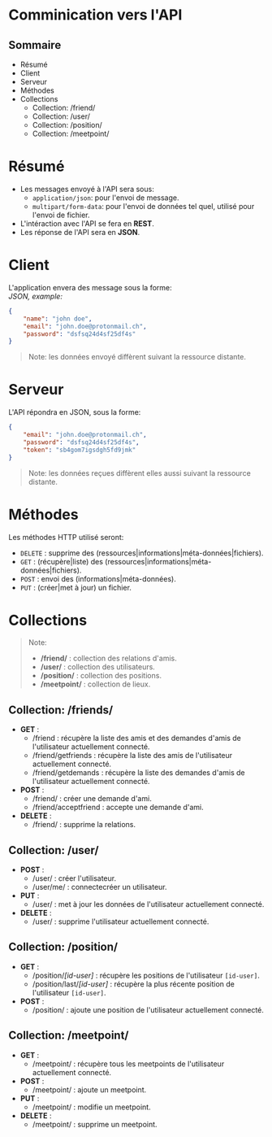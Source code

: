 # Comminication vers l'API

## Sommaire
* Résumé
* Client
* Serveur
* Méthodes
* Collections
	* Collection: /friend/
	* Collection: /user/
	* Collection: /position/
	* Collection: /meetpoint/

# Résumé
* Les messages envoyé à l'API sera sous:
	* `application/json`: pour l'envoi de message.
	* `multipart/form-data`: pour l'envoi de données tel quel, utilisé pour l'envoi de fichier.
* L'intéraction avec l'API se fera en **REST**.
* Les réponse de l'API sera en **JSON**.

# Client
L'application envera des message sous la forme:<br>
*JSON, example:*
```json
{
	"name": "john doe",
	"email": "john.doe@protonmail.ch",
	"password": "dsfsq24d4sf25df4s"
}
```
> Note: les données envoyé diffèrent suivant la ressource distante.

# Serveur
L'API répondra en JSON, sous la forme:
```json
{
	"email": "john.doe@protonmail.ch",
	"password": "dsfsq24d4sf25df4s",
	"token": "sb4gom7igsdgh5fd9jmk"
}
```
> Note: les données reçues diffèrent elles aussi suivant la ressource distante.

# Méthodes
Les méthodes HTTP utilisé seront:

* `DELETE`	: supprime des (ressources|informations|méta-données|fichiers).
* `GET`		: (récupère|liste) des (ressources|informations|méta-données|fichiers).
* `POST`	: envoi des (informations|méta-données).
* `PUT`		: (créer|met à jour) un fichier.

# Collections
> Note:
> * **/friend/**	: collection des relations d'amis.<br>
> * **/user/**		: collection des utilisateurs.<br>
> * **/position/**	: collection des positions.<br>
> * **/meetpoint/**	: collection de lieux.

## Collection: /friends/
* **GET** :
	* /friend		: récupère la liste des amis et des demandes d'amis de l'utilisateur actuellement connecté.
	* /friend/getfriends	: récupère la liste des amis de l'utilisateur actuellement connecté.
	* /friend/getdemands	: récupère la liste des demandes d'amis de l'utilisateur actuellement connecté.
* **POST** :
	* /friend/		: créer une demande d'ami.
	* /friend/acceptfriend	: accepte une demande d'ami.
* **DELETE** :
	* /friend/		: supprime la relations.

## Collection: /user/
* **POST** :
	* /user/			: créer l'utilisateur.
	* /user/me/			: connectecréer un utilisateur.
* **PUT** :
	* /user/			: met à jour les données de l'utilisateur actuellement connecté.
* **DELETE** :
	* /user/			: supprime l'utilisateur actuellement connecté.

## Collection: /position/
* **GET** :
	* /position/*[id-user]*			: récupère les positions de l'utilisateur `[id-user]`.
	* /position/last/*[id-user]*		: récupère la plus récente position de l'utilisateur `[id-user]`.
* **POST** :
	* /position/				: ajoute une position de l'utilisateur actuellement connecté.

## Collection: /meetpoint/
* **GET** :
	* /meetpoint/				: récupère tous les meetpoints de l'utilisateur actuellement connecté.
* **POST** :
	* /meetpoint/				: ajoute un meetpoint.
* **PUT** :
	* /meetpoint/				: modifie un meetpoint.
* **DELETE** :
	* /meetpoint/				: supprime un meetpoint.
